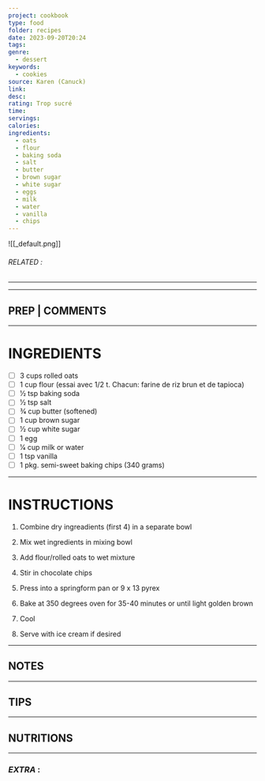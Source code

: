 ```yaml
---
project: cookbook
type: food
folder: recipes
date: 2023-09-20T20:24
tags: 
genre:
  - dessert
keywords:
  - cookies
source: Karen (Canuck)
link: 
desc: 
rating: Trop sucré
time: 
servings: 
calories: 
ingredients:
  - oats
  - flour
  - baking soda
  - salt
  - butter
  - brown sugar
  - white sugar
  - eggs
  - milk
  - water
  - vanilla
  - chips
---
```


![[_default.png]]
###### *RELATED* : 
---


---
## PREP | COMMENTS



---
# INGREDIENTS

- [ ] 3 cups rolled oats 
- [ ] 1 cup flour (essai avec 1/2 t. Chacun: farine de riz brun et de tapioca) 
- [ ] 1⁄2 tsp baking soda 
- [ ] 1⁄2 tsp salt
- [ ] 3⁄4 cup butter (softened) 
- [ ] 1 cup brown sugar
- [ ] 1⁄2 cup white sugar
- [ ] 1 egg
- [ ] 1⁄4 cup milk or water
- [ ] 1 tsp vanilla
- [ ] 1 pkg. semi-sweet baking chips (340 grams)

---
# INSTRUCTIONS

1. Combine dry ingreadients (first 4) in a separate bowl
    
2. Mix wet ingredients in mixing bowl
    
3. Add flour/rolled oats to wet mixture
    
4. Stir in chocolate chips
    
5. Press into a springform pan or 9 x 13 pyrex
    
6. Bake at 350 degrees oven for 35-40 minutes or until light golden brown

7. Cool
    
8. Serve with ice cream if desired

---
## NOTES



---
## TIPS



---
## NUTRITIONS



---
### *EXTRA* :



